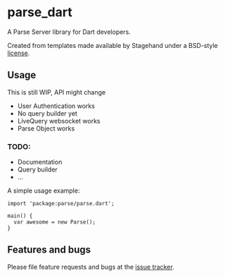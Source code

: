 # parse_dart

A Parse Server library for Dart developers.

Created from templates made available by Stagehand under a BSD-style
[license](https://github.com/dart-lang/stagehand/blob/master/LICENSE).

## Usage
This is still WIP, API might change

- User Authentication works
- No query builder yet
- LiveQuery websocket works
- Parse Object works

### TODO:

- Documentation
- Query builder
- ...


A simple usage example:

    import 'package:parse/parse.dart';

    main() {
      var awesome = new Parse();
    }

## Features and bugs

Please file feature requests and bugs at the [issue tracker][tracker].

[tracker]: https://github.com/lotux/parse_server_dart/issues
